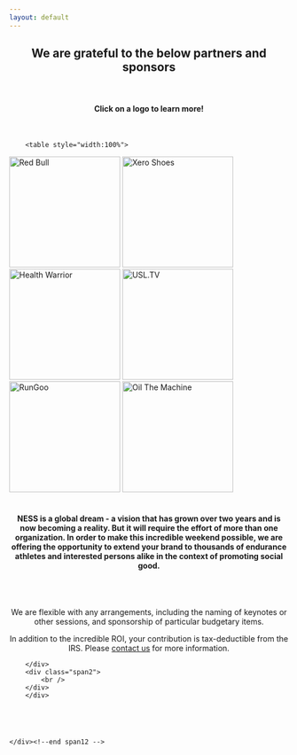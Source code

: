 ```yaml
---
layout: default
---
```


<section class="slice color1" id="team">
    
  <div class="about-bkg mutualWrap">
    <div class="container">
      <div class="row">
        <div class="span12">
        <center> <h2>We are grateful to the below partners and sponsors</h2>
       <br>
      <h4> Click on a logo to learn more! </h4> </center>
        <div class="row-fluid">
        <div class="span2">
            <br />
        </div>
        
        <table style="width:100%">
  <tr>
    <td><a href="http://www.redbull.com" target="_blank">
<img border="0" alt="Red Bull" src="http://i1095.photobucket.com/albums/i470/jebenun/Red%20Bull_zps7bizwryk.png" width="200px"></a> 
</td>
    <td><a href="http://www.xeroshoes.com" target="_blank">
<img border="0" alt="Xero Shoes" src="http://i1095.photobucket.com/albums/i470/jebenun/Xero%20Shoes_zpscvzpkhit.jpg" width="200px"></a> 
</td>
<td><a href="http://www.healthwarrior.com" target="_blank">
<img border="0" alt="Health Warrior" src="http://i1095.photobucket.com/albums/i470/jebenun/Health%20Warrior_zpsxks9v3nv.jpg" width="200px"></a> 
</td>
  </tr>
   <tr>
    <td><a href="http://www.USL.TV" target="_blank">
<img border="0" alt="USL.TV" src="http://i1095.photobucket.com/albums/i470/jebenun/USLTV_zpswcec6xhu.png" width="200px"></a> 
</td>
    <td><a href="http://footkinetics.com" target="_blank">
<img border="0" alt="RunGoo" src="http://i1095.photobucket.com/albums/i470/jebenun/RunGoo_zps0a7rlp4s.png" width="200px"></a> 
</td>
<td><a href="http://www.oilthemachine.com" target="_blank">
<img border="0" alt="Oil The Machine" src="http://i1095.photobucket.com/albums/i470/jebenun/Oil%20the%20Machine_zpswgqco9wr.jpg" width="200px"></a> 
</td>
  </tr>
</table>
<br>
<br>
        <div class="span12">
<center>
            <h4 class="dark">NESS is a global dream - a vision that has grown over two years and is now becoming a reality. But it will require the effort of more than one organization. In order to make this incredible weekend possible, we are offering the opportunity to extend your brand to thousands of endurance athletes and interested persons alike in the context of promoting social good.</h4>
            <br /><br>
            <p class="dark">We are flexible with any arrangements, including the naming of keynotes or other sessions, and
            sponsorship of particular budgetary items.</p>
            <p class="dark">In addition to the incredible ROI, your contribution is tax-deductible from the IRS. Please <a href="mailto:ness@teamu.org">contact us</a> for more information.</p>
</center>
            




        </div>
        <div class="span2">
            <br />
        </div>
        </div>

        

        

    </div><!--end span12 -->
</div><!--end row -->

</div><!--end container -->
</div><!--end about-bkg-->
</section>
